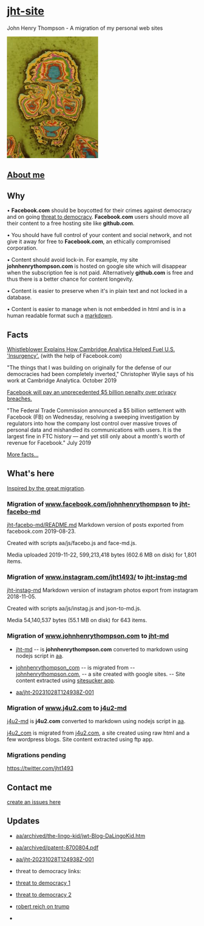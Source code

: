 # [jht-site](https://github.com/jht1493/jht-site.git)

John Henry Thompson - A migration of my personal web sites

[![](aa/media/colorized-jht_height=320&width=240.jpg)](aa/media/colorized-jht_height=320&width=240.jpg)

## [About me](jht-md/README.md)

## Why

• **Facebook.com** should be boycotted for their crimes against democracy and on going
[threat to democracy](https://www.kqed.org/news/11782019/mark-zuckerberg-offers-a-choice-the-facebook-way-or-the-china-way).
**Facebook.com** users should move all their content to a free hosting site like **github.com**.

• You should have full control of your content and social network, and not give it away for free to **Facebook.com**, an ethically compromised corporation.

• Content should avoid lock-in. For example, my site **johnhenrythompson.com** is hosted on google site which will disappear when the subscription fee is not paid. Alternatively **github.com** is free and thus there is a better chance for content longevity.

• Content is easier to preserve when it's in plain text and not locked in a database.

• Content is easier to manage when is not embedded in html and is in a human readable format such a [markdown](https://daringfireball.net/projects/markdown/).

## Facts

[Whistleblower Explains How Cambridge Analytica Helped Fuel U.S. 'Insurgency'.](https://www.npr.org/2019/10/08/768216311/whistleblower-explains-how-cambridge-analytica-helped-fuel-u-s-insurgency) (with the help of Facebook.com)

"The things that I was building on originally for the defense of our democracies had been completely inverted," Christopher Wylie says of his work at Cambridge Analytica.
October 2019

[Facebook will pay an unprecedented \$5 billion penalty over privacy breaches.](https://www.cnn.com/2019/07/24/tech/facebook-ftc-settlement/index.html)

"The Federal Trade Commission announced a \$5 billion settlement with Facebook (FB) on Wednesday, resolving a sweeping investigation by regulators into how the company lost control over massive troves of personal data and mishandled its communications with users. It is the largest fine in FTC history — and yet still only about a month's worth of revenue for Facebook."
July 2019

[More facts...](facts.md)

## What's here

[Inspired by the great migration](<https://en.wikipedia.org/wiki/Great_Migration_(African_American)>).

### Migration of www.facebook.com/johnhenrythompson to [jht-facebo-md](jht-facebo-md/README.md)

[jht-facebo-md/README.md](jht-facebo-md/README.md) Markdown version of posts exported from facebook.com 2019-08-23.

Created with scripts aa/js/facebo.js and face-md.js.

Media uploaded 2019-11-22, 599,213,418 bytes (602.6 MB on disk) for 1,801 items.

### Migration of www.instagram.com/jht1493/ to [jht-instag-md](jht-instag-md/README.md)

[jht-instag-md](jht-instag-md/README.md) Markdown version of instagram photos export from instagram 2018-11-05.

Created with scripts aa/js/instag.js and json-to-md.js.

Media 54,140,537 bytes (55.1 MB on disk) for 643 items.

### Migration of www.johnhenrythompson.com to [jht-md](jht-md/README.md)

- [jht-md](jht-md/README.md)
  -- is **johnhenrythompson.com** converted to markdown using nodejs script in [aa](aa).

- [johnhenrythompson_com](aa/johnhenrythompson_com)
  -- is migrated from
  -- [johnhenrythompson.com](http://www.johnhenrythompson.com),
  -- a site created with google sites.
  -- Site content extracted using [sitesucker app](https://ricks-apps.com/osx/sitesucker/).

- [aa/jht-20231028T124938Z-001](aa/jht-20231028T124938Z-001)

### Migration of www.j4u2.com to [j4u2-md](j4u2-md/jht/index.md)

[j4u2-md](j4u2-md) is **j4u2.com** converted to markdown using nodejs script in [aa](aa).

[j4u2_com](aa/j4u2_com) is migrated from [j4u2.com](http://j4u2.com), a site created using raw html and a few wordpress blogs. Site content extracted using ftp app.

### Migrations pending

https://twitter.com/jht1493

## Contact me

<!-- [@jht1493](https://twitter.com/jht1493) -->

[create an issues here](https://github.com/jht1493/jht-site/issues)

## Updates

- [aa/archived/the-lingo-kid/jwt-Blog-DaLingoKid.htm](aa/archived/the-lingo-kid/jwt-Blog-DaLingoKid.htm)
- [aa/archived/patent-8700804.pdf](aa/archived/patent-8700804.pdf)
- [aa/jht-20231028T124938Z-001](aa/jht-20231028T124938Z-001)

- threat to democracy links:
- [threat to democracy 1](https://www.npr.org/2019/10/23/772075523/mark-zuckerberg-offers-a-choice-the-facebook-way-or-the-china-way)
- [threat to democracy 2](https://www.kqed.org/news/11782019/mark-zuckerberg-offers-a-choice-the-facebook-way-or-the-china-way)
- [robert reich on trump](https://open.substack.com/pub/robertreich/p/how-trump-is-seeking-to-destroy-the)
-
